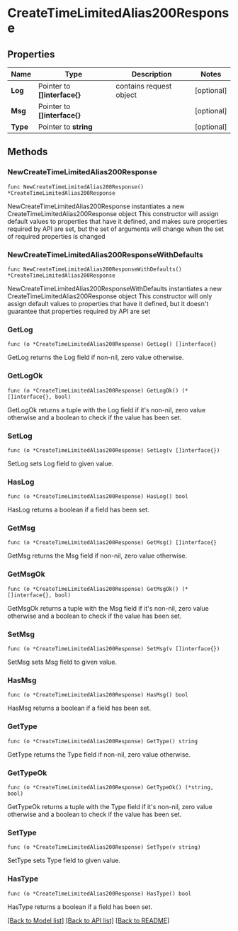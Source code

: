 # CreateTimeLimitedAlias200Response

## Properties

Name | Type | Description | Notes
------------ | ------------- | ------------- | -------------
**Log** | Pointer to **[]interface{}** | contains request object | [optional] 
**Msg** | Pointer to **[]interface{}** |  | [optional] 
**Type** | Pointer to **string** |  | [optional] 

## Methods

### NewCreateTimeLimitedAlias200Response

`func NewCreateTimeLimitedAlias200Response() *CreateTimeLimitedAlias200Response`

NewCreateTimeLimitedAlias200Response instantiates a new CreateTimeLimitedAlias200Response object
This constructor will assign default values to properties that have it defined,
and makes sure properties required by API are set, but the set of arguments
will change when the set of required properties is changed

### NewCreateTimeLimitedAlias200ResponseWithDefaults

`func NewCreateTimeLimitedAlias200ResponseWithDefaults() *CreateTimeLimitedAlias200Response`

NewCreateTimeLimitedAlias200ResponseWithDefaults instantiates a new CreateTimeLimitedAlias200Response object
This constructor will only assign default values to properties that have it defined,
but it doesn't guarantee that properties required by API are set

### GetLog

`func (o *CreateTimeLimitedAlias200Response) GetLog() []interface{}`

GetLog returns the Log field if non-nil, zero value otherwise.

### GetLogOk

`func (o *CreateTimeLimitedAlias200Response) GetLogOk() (*[]interface{}, bool)`

GetLogOk returns a tuple with the Log field if it's non-nil, zero value otherwise
and a boolean to check if the value has been set.

### SetLog

`func (o *CreateTimeLimitedAlias200Response) SetLog(v []interface{})`

SetLog sets Log field to given value.

### HasLog

`func (o *CreateTimeLimitedAlias200Response) HasLog() bool`

HasLog returns a boolean if a field has been set.

### GetMsg

`func (o *CreateTimeLimitedAlias200Response) GetMsg() []interface{}`

GetMsg returns the Msg field if non-nil, zero value otherwise.

### GetMsgOk

`func (o *CreateTimeLimitedAlias200Response) GetMsgOk() (*[]interface{}, bool)`

GetMsgOk returns a tuple with the Msg field if it's non-nil, zero value otherwise
and a boolean to check if the value has been set.

### SetMsg

`func (o *CreateTimeLimitedAlias200Response) SetMsg(v []interface{})`

SetMsg sets Msg field to given value.

### HasMsg

`func (o *CreateTimeLimitedAlias200Response) HasMsg() bool`

HasMsg returns a boolean if a field has been set.

### GetType

`func (o *CreateTimeLimitedAlias200Response) GetType() string`

GetType returns the Type field if non-nil, zero value otherwise.

### GetTypeOk

`func (o *CreateTimeLimitedAlias200Response) GetTypeOk() (*string, bool)`

GetTypeOk returns a tuple with the Type field if it's non-nil, zero value otherwise
and a boolean to check if the value has been set.

### SetType

`func (o *CreateTimeLimitedAlias200Response) SetType(v string)`

SetType sets Type field to given value.

### HasType

`func (o *CreateTimeLimitedAlias200Response) HasType() bool`

HasType returns a boolean if a field has been set.


[[Back to Model list]](../README.md#documentation-for-models) [[Back to API list]](../README.md#documentation-for-api-endpoints) [[Back to README]](../README.md)


